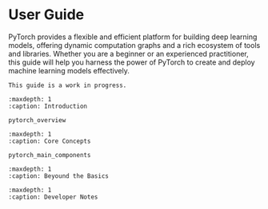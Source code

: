 # User Guide

PyTorch provides a flexible and efficient platform for building deep learning models, offering dynamic computation graphs and a rich ecosystem of tools and libraries. Whether you are a beginner or an experienced practitioner, this guide will help you harness the power of PyTorch to create and deploy machine learning models effectively.

```{note}
This guide is a work in progress.
```

```{toctree}
:maxdepth: 1
:caption: Introduction

pytorch_overview
```

```{toctree}
:maxdepth: 1
:caption: Core Concepts

pytorch_main_components
```

```{toctree}
:maxdepth: 1
:caption: Beyound the Basics

```

```{toctree}
:maxdepth: 1
:caption: Developer Notes

```
